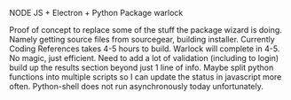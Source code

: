 NODE JS + Electron + Python 
Package warlock

Proof of concept to replace some of the stuff the package wizard is doing.  Namely getting source files from sourcegear, building installer.  Currently Coding References takes 4-5 hours to build. Warlock will complete in 4-5. No magic, just efficient.  Need to add a lot of validation (including to login) build up the results section beyond just 1 line of info. Maybe split python functions into multiple scripts so I can update the status in javascript more often.  Python-shell does not run asynchronously today unfortunately.  
